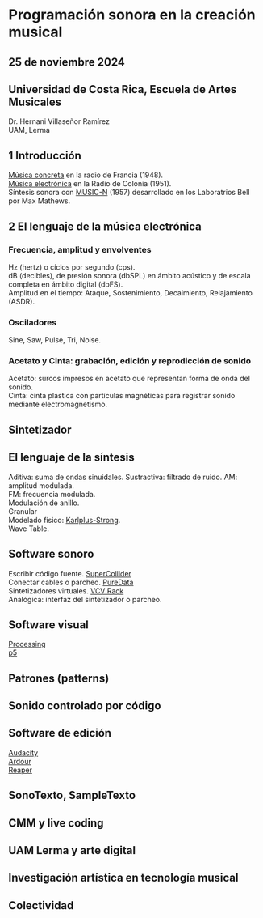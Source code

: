 # Programación sonora en la creación musical
## 25 de noviembre 2024 
## Universidad de Costa Rica, Escuela de Artes Musicales
Dr. Hernani Villaseñor Ramírez  
UAM, Lerma  

## 1 Introducción
[Música concreta](https://es.wikipedia.org/wiki/M%C3%BAsica_concreta) en la radio de Francia (1948).  
[Música electrónica](https://en.wikipedia.org/wiki/Studio_for_Electronic_Music_(WDR)) en la Radio de Colonia (1951).    
Síntesis sonora con [MUSIC-N](https://en.wikipedia.org/wiki/MUSIC-N) (1957) desarrollado en los Laboratrios Bell por Max Mathews.    

## 2 El lenguaje de la música electrónica

### Frecuencia, amplitud y envolventes
Hz (hertz) o cíclos por segundo (cps).  
dB  (decibles), de presión sonora (dbSPL) en ámbito acústico y de escala completa en ámbito digital (dbFS).  
Amplitud en el tiempo: Ataque, Sostenimiento, Decaimiento, Relajamiento (ASDR).

### Osciladores
Sine, Saw, Pulse, Tri, Noise.

### Acetato y Cinta: grabación, edición y reprodicción de sonido
Acetato: surcos impresos en acetato que representan forma de onda del sonido.  
Cinta: cinta plástica con partículas magnéticas para registrar sonido mediante electromagnetismo.

## Sintetizador

## El lenguaje de la síntesis
Aditiva: suma de ondas sinuidales.
Sustractiva: filtrado de ruido.
AM: amplitud modulada.   
FM: frecuencia modulada.   
Modulación de anillo.  
Granular  
Modelado físico: [Karlplus-Strong](https://en.wikipedia.org/wiki/Karplus%E2%80%93Strong_string_synthesis).  
Wave Table.

## Software sonoro
Escribir código fuente. [SuperCollider](https://supercollider.github.io/)  
Conectar cables o parcheo. [PureData](https://puredata.info/)  
Sintetizadores virtuales. [VCV Rack](https://vcvrack.com/)  
Analógica: interfaz del sintetizador o parcheo.  

## Software visual
[Processing]()  
[p5](https://p5js.org/es/)  

## Patrones (patterns)

## Sonido controlado por código

## Software de edición
[Audacity]()  
[Ardour]()  
[Reaper]()  

## SonoTexto, SampleTexto

## CMM y live coding

## UAM Lerma y arte digital

## Investigación artística en tecnología musical

## Colectividad

